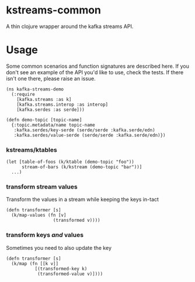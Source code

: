 # kstreams-common

A thin clojure wrapper around the kafka streams API.

# Usage

Some common scenarios and function signatures are described here. If you don't see
an example of the API you'd like to use, check the tests. If there isn't one there,
please raise an issue.

```
(ns kafka-streams-demo
  (:require
    [kafka.streams :as k]
    [kafka.streams.interop :as interop]
    [kafka.serdes :as serde]))

(defn demo-topic [topic-name]
  {:topic.metadata/name topic-name
   :kafka.serdes/key-serde (serde/serde :kafka.serde/edn)
   :kafka.serdes/value-serde (serde/serde :kafka.serde/edn)})
```

### kstreams/ktables

```
(let [table-of-foos (k/ktable (demo-topic "foo"))
      stream-of-bars (k/kstream (demo-topic "bar"))]
  ...)
```

### transform stream values

Transform the values in a stream while keeping the keys in-tact

```
(defn transformer [s]
  (k/map-values (fn [v]
                  (transformed v))))
```

### transform keys *and* values

Sometimes you need to also update the key

```
(defn transformer [s]
  (k/map (fn [[k v]]
           [(transformed-key k)
            (transformed-value v)])))
```




